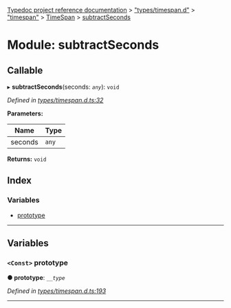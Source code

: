 [Typedoc project reference documentation](../README.md) > ["types/timespan.d"](../modules/_types_timespan_d_.md) > ["timespan"](../modules/_types_timespan_d_._timespan_.md) > [TimeSpan](../classes/_types_timespan_d_._timespan_.timespan.md) > [subtractSeconds](../modules/_types_timespan_d_._timespan_.timespan.subtractseconds.md)

# Module: subtractSeconds

## Callable
▸ **subtractSeconds**(seconds: *`any`*): `void`

*Defined in [types/timespan.d.ts:32](https://github.com/DocuWare/REST-Sample-TS/blob/master/src/types/timespan.d.ts#L32)*

**Parameters:**

| Name | Type |
| ------ | ------ |
| seconds | `any` |

**Returns:** `void`

## Index

### Variables

* [prototype](_types_timespan_d_._timespan_.timespan.subtractseconds.md#prototype)

---

## Variables

<a id="prototype"></a>

### `<Const>` prototype

**● prototype**: *`__type`*

*Defined in [types/timespan.d.ts:193](https://github.com/DocuWare/REST-Sample-TS/blob/master/src/types/timespan.d.ts#L193)*

___

